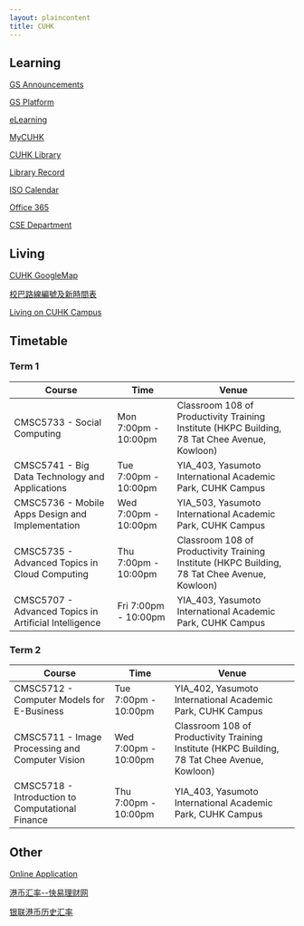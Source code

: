 ```yaml
---
layout: plaincontent
title: CUHK
---
```


## Learning

[GS Announcements](http://www2.cuhk.edu.hk/gss/genews.php)

[GS Platform](https://www.gradsch.cuhk.edu.hk/pgstudent/pgstud_main.aspx)

[eLearning](https://elearn.cuhk.edu.hk/)

[MyCUHK](https://portal.cuhk.edu.hk/psp/epprd/?cmd=login)

[CUHK Library](http://www.lib.cuhk.edu.hk/en)

[Library Record](https://library.cuhk.edu.hk/patroninfo~S15)

[ISO Calendar](http://www.iso.cuhk.edu.hk/english/publications/calendar/)

[Office 365](https://portal.office.com/Home)

[CSE Department](http://translate.itsc.cuhk.edu.hk/uniTS/www.cse.cuhk.edu.hk/v7/b5/index.html)


## Living

[CUHK GoogleMap](https://www.google.com/maps/d/viewer?mid=zJYfOZySanr4.km5DyM4vSoRs)

[校巴路線編號及新時間表](http://www.cuhk.edu.hk/campus-transportation/chinese/campus-shuttle/plans-for-2012/new-bus-routes.html#current)

[Living on CUHK Campus](http://www.cuhk.edu.hk/english/campus/accommodation.html)


## Timetable

### Term 1

| Course | Time | Venue |
| --- | --- | --- |
| CMSC5733 - Social Computing | Mon 7:00pm - 10:00pm | Classroom 108 of Productivity Training Institute (HKPC Building, 78 Tat Chee Avenue, Kowloon) |
| CMSC5741 - Big Data Technology and Applications | Tue 7:00pm - 10:00pm | YIA_403, Yasumoto International Academic Park, CUHK Campus |
| CMSC5736 - Mobile Apps Design and Implementation | Wed 7:00pm - 10:00pm | YIA_503, Yasumoto International Academic Park, CUHK Campus |
| CMSC5735 - Advanced Topics in Cloud Computing | Thu 7:00pm - 10:00pm | Classroom 108 of Productivity Training Institute (HKPC Building, 78 Tat Chee Avenue, Kowloon) |
| CMSC5707 - Advanced Topics in Artificial Intelligence | Fri 7:00pm - 10:00pm | YIA_403, Yasumoto International Academic Park, CUHK Campus |


### Term 2

| Course | Time | Venue |
| --- | --- | --- |
| CMSC5712 - Computer Models for E-Business | Tue 7:00pm - 10:00pm | YIA_402, Yasumoto International Academic Park, CUHK Campus |
| CMSC5711 - Image Processing and Computer Vision | Wed 7:00pm - 10:00pm | Classroom 108 of Productivity Training Institute (HKPC Building, 78 Tat Chee Avenue, Kowloon) |
| CMSC5718 - Introduction to Computational Finance | Thu 7:00pm - 10:00pm | YIA_403, Yasumoto International Academic Park, CUHK Campus |


## Other

[Online Application](https://www.gradsch.cuhk.edu.hk/OnlineApp/login.aspx)

[港币汇率--快易理财网](http://www.kuaiyilicai.com/huilv/c-hkd.html)

[银联港币历史汇率](http://www.kuaiyilicai.com/huilv/d-unionpay-hkd.html)
